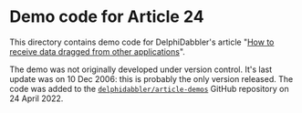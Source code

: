 # Demo code for Article 24

This directory contains demo code for DelphiDabbler's article "[How to receive data dragged from other applications](https://delphidabbler.com/articles/article-24)".

The demo was not originally developed under version control. It's last update was on 10 Dec 2006: this is probably the only version released. The code was added to the [`delphidabbler/article-demos`](https://github.com/delphidabbler/article-demos) GitHub repository on 24 April 2022.
